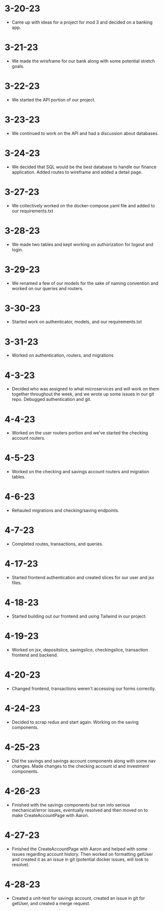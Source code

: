 # 3-20-23
- Came up with ideas for a project for mod 3 and decided on a banking app.

# 3-21-23
- We made the wireframe for our bank along with some potential stretch goals.

# 3-22-23
- We started the API portion of our project.

# 3-23-23
- We continued to work on the API and had a discussion about databases.

# 3-24-23
- We decided that SQL would be the best database to handle our finance application. Added routes to wireframe and added a detail page.

# 3-27-23
- We collectively worked on the docker-compose.yaml file and added to our requirements.txt

# 3-28-23
- We made two tables and kept working on authorization for logout and login.

# 3-29-23
- We renamed a few of our models for the sake of naming convention and worked on our queries and routers.

# 3-30-23
- Started work on authenticator, models, and our requirements.txt

# 3-31-23
- Worked on authentication, routers, and migrations

# 4-3-23
- Decided who was assigned to what microservices and will work on them together throughout the week, and we wrote up some issues in our git repo. Debugged authentication and git.

# 4-4-23
- Worked on the user routers portion and we've started the checking account routers.

# 4-5-23
- Worked on the checking and savings account routers and migration tables.

# 4-6-23
- Rehauled migrations and checking/saving endpoints.

# 4-7-23
- Completed routes, transactions, and queries.

# 4-17-23
- Started frontend authentication and created slices for our user and jsx files.

# 4-18-23
- Started building out our frontend and using Tailwind in our project.

# 4-19-23
- Worked on jsx, depositslice, savingslice, checkingslice, transaction frontend and backend.

# 4-20-23
- Changed frontend, transactions weren't accessing our forms correctly.

# 4-24-23
- Decided to scrap redux and start again. Working on the saving components.

# 4-25-23
- Did the savings and savings account components along with some nav changes. Made changes to the checking account id and investment components.

# 4-26-23
- Finished with the savings components but ran into serious mechanical/error issues, eventually resolved and then moved on to make CreateAccountPage with Aaron.

# 4-27-23
- Finished the CreateAccountPage with Aaron and helped with some issues regarding account history. Then worked on formatting getUser and created it as an issue in git (potential docker issues, will look to resolve).

# 4-28-23
- Created a unit-test for savings account, created an issue in git for getUser, and created a merge request.
